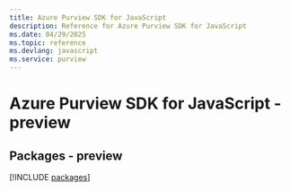 ```yaml
---
title: Azure Purview SDK for JavaScript
description: Reference for Azure Purview SDK for JavaScript
ms.date: 04/29/2025
ms.topic: reference
ms.devlang: javascript
ms.service: purview
---
```

# Azure Purview SDK for JavaScript - preview
## Packages - preview
[!INCLUDE [packages](purview-index.md)]